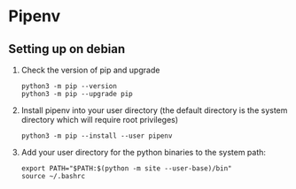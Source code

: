 # Pipenv

## Setting up on debian

1) Check the version of pip and upgrade
    ```shell
    python3 -m pip --version
    python3 -m pip --upgrade pip
    ```
2) Install pipenv into your user directory (the default directory is the system directory which will require root privileges)
    ```shell
    python3 -m pip --install --user pipenv
    ```
3) Add your user directory for the python binaries to the system path:
    ```shell
    export PATH="$PATH:$(python -m site --user-base)/bin"
    source ~/.bashrc
    ```
